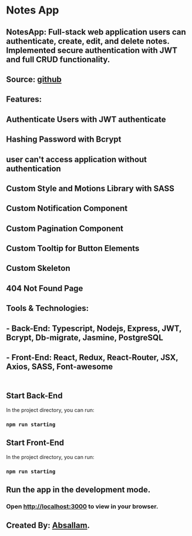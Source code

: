 # Notes App

## NotesApp: Full-stack web application users can authenticate, create, edit, and delete notes. Implemented secure authentication with JWT and full CRUD functionality. <br/>
## Source: [github](https://github.com/MohamedAbsallam/notesapp.git) <br/>

## Features:
 ## Authenticate Users with JWT authenticate <br/>
 ## Hashing Password with Bcrypt <br/>
 ## user can't access application without authentication <br/>
 ## Custom Style and Motions Library with SASS <br/>
 ## Custom Notification Component <br/>
 ## Custom Pagination Component <br/>
 ## Custom Tooltip for Button Elements <br/>
 ## Custom Skeleton <br/>
 ## 404 Not Found Page <br/>

## Tools & Technologies:
 ## - Back-End: Typescript, Nodejs, Express, JWT, Bcrypt, Db-migrate, Jasmine, PostgreSQL <br/>
 ## - Front-End: React, Redux, React-Router, JSX, Axios, SASS, Font-awesome <br/><br/>

## Start Back-End
In the project directory, you can run:
 ### `npm run starting`

## Start Front-End
In the project directory, you can run:
 ### `npm run starting`


## Run the app in the development mode.
### Open [http://localhost:3000](http://localhost:3000) to view in your browser.


## Created By: [Absallam](https://github.com/absallam1999).

